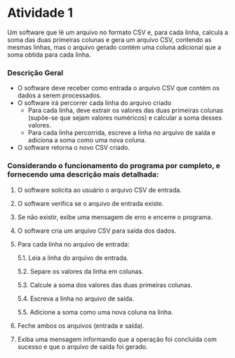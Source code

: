 # Atividade 1

Um software que lê um arquivo no formato CSV e, para cada linha, calcula a soma das duas primeiras colunas e gera um arquivo CSV, contendo as mesmas linhas, mas o arquivo gerado contém uma coluna adicional que a soma obtida para cada linha. 

### Descrição Geral

- O software deve receber como entrada o arquivo CSV que contém os dados a serem processados.
- O software irá percorrer cada linha do arquivo criado
    - Para cada linha, deve extrair os valores das duas primeiras colunas (supõe-se que sejam valores numéricos) e calcular a soma desses valores.
    - Para cada linha percorrida, escreve a linha no arquivo de saída e adiciona a soma como uma nova coluna.
- O software retorna o novo CSV criado.

### Considerando o funcionamento do programa por completo, e fornecendo uma descrição mais detalhada:

1. O software solicita ao usuário o arquivo CSV de entrada.
2. O software verifica se o arquivo de entrada existe.
3. Se não existir, exibe uma mensagem de erro e encerre o programa.

4. O software cria um arquivo CSV para saída dos dados.

5. Para cada linha no arquivo de entrada:
   
   5.1. Leia a linha do arquivo de entrada.

   5.2. Separe os valores da linha em colunas.

   5.3. Calcule a soma dos valores das duas primeiras colunas.

   5.4. Escreva a linha no arquivo de saída.

   5.5. Adicione a soma como uma nova coluna na linha.

7. Feche ambos os arquivos (entrada e saída).

8. Exiba uma mensagem informando que a operação foi concluída com sucesso e que o arquivo de saída foi gerado.
